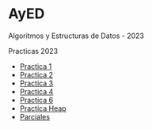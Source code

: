 # AyED
Algoritmos y Estructuras de Datos - 2023

Practicas 2023
<br>
  - [Practica 1](/Practica/practica1B)
  - [Practica 2](/Practica/Practica2)
  - [Practica 3](/Practica/Practica3)
  - [Practica 4](/MDs/AyEDPractica4.md)
  - [Practica 6](/Practica/Practica6)
  - [Practica Heap](/Practica/Heap)
  - [Parciales](/Parciales)

